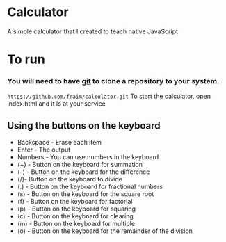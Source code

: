 # Calculator

A simple calculator that I created to teach native JavaScript

# To run

### You will need to have [git](https://git-scm.com/) to clone a repository to your system.

`https://github.com/fraim/calculator.git`
To start the calculator, open index.html and it is at your service

## Using the buttons on the keyboard

* Backspace - Erase each item
* Enter - The output
* Numbers - You can use numbers in the keyboard
* (+) - Button on the keyboard for summation
* (-) - Button on the keyboard for the difference 
* (/)- Button on the keyboard to divide
* (.) - Button on the keyboard for fractional numbers
* (s) - Button on the keyboard for the square root
* (f) - Button on the keyboard for factorial
* (p) - Button on the keyboard for squaring
* (с) - Button on the keyboard for clearing
* (m) - Button on the keyboard for multiple
* (o) - Button on the keyboard for the remainder of the division
